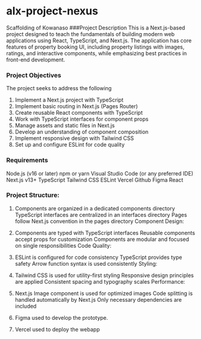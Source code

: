 # alx-project-nexus
Scaffolding of Kowanaso
###Project Description
This is a Next.js-based project designed to teach the fundamentals of building modern web applications using React, TypeScript, and Next.js. The application has core features of property booking UI, including property listings with images, ratings, and interactive components, while emphasizing best practices in front-end development.

### Project Objectives
The project seeks to address the following
1. Implement a Next.js project with TypeScript
2. Implement basic routing in Next.js (Pages Router)
3. Create reusable React components with TypeScript
4. Work with TypeScript interfaces for component props
5. Manage assets and static files in Next.js
6. Develop an understanding of component composition
7. Implement responsive design with Tailwind CSS
8. Set up and configure ESLint for code quality

### Requirements
Node.js (v16 or later)
npm or yarn
Visual Studio Code (or any preferred IDE)
Next.js v13+
TypeScript
Tailwind CSS
ESLint
Vercel
Github
Figma
React

### Project Structure:

1. Components are organized in a dedicated components directory
TypeScript interfaces are centralized in an interfaces directory
Pages follow Next.js convention in the pages directory
Component Design:

2. Components are typed with TypeScript interfaces
Reusable components accept props for customization
Components are modular and focused on single responsibilities
Code Quality:

3. ESLint is configured for code consistency
TypeScript provides type safety
Arrow function syntax is used consistently
Styling:

4. Tailwind CSS is used for utility-first styling
Responsive design principles are applied
Consistent spacing and typography scales
Performance:

5. Next.js Image component is used for optimized images
Code splitting is handled automatically by Next.js
Only necessary dependencies are included

6. Figma used to develop the prototype.
7. Vercel used to deploy the webapp

